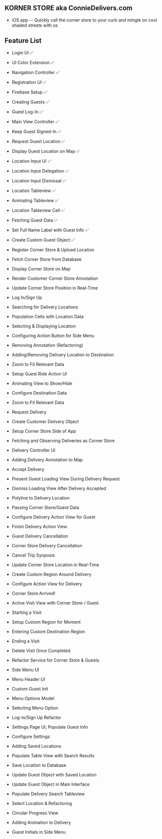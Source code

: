 ## KORNER STORE aka ConnieDelivers.com

* iOS app -- Quickly call the corner store to your curb and mingle on cool shaded streets with us 

## Feature List

* Login UI :white_check_mark:
* UI Color Extension :white_check_mark:
* Navigation Controller :white_check_mark:
* Registration UI :white_check_mark:

* Firebase Setup :white_check_mark:
* Creating Guests :white_check_mark:
* Guest Log-In :white_check_mark:
* Main View Controller :white_check_mark:
* Keep Guest Signed-In :white_check_mark:

* Request Guest Location :white_check_mark:
* Display Guest Location on Map :white_check_mark:

* Location Input UI :white_check_mark:
* Location Input Delegation :white_check_mark:
* Location Input Dismissal :white_check_mark:
* Location Tableview  :white_check_mark:
* Animating Tableview  :white_check_mark:
* Location Tableview Cell  :white_check_mark:

* Fetching Guest Data :white_check_mark:
* Set Full Name Label with Guest Info :white_check_mark:
* Create Custom Guest Object :white_check_mark:
* Register Corner Store & Upload Location
* Fetch Corner Store from Database
* Display Corner Store on Map
* Render Customer Corner Store Annotation
* Update Corner Store Position in Real-Time

* Log In/Sign Up
* Searching for Delivery Locations
* Population Cells with Location Data
* Selecting & Displaying Location
* Configuring Action Button for Side Menu
* Removing Annotation (Refactoring)
* Adding/Removing Delivery Location to Destination
* Zoom to Fit Relevant Data

* Setup Guest Ride Action UI 
* Animating View to Show/Hide
* Configure Destination Data
* Zoom to Fit Relevant Data

* Request Delivery
* Create Customer Delivery Object
* Setup Corner Store Side of App

* Fetching and Observing Deliveries as Corner Store
* Delivery Controller UI
* Adding Delivery Annotation to Map
* Accept Delivery

* Present Guest Loading View During Delivery Request
* Dismiss Loading View After Delivery Accepted

* Polyline to Delivery Location
* Passing Corner Store/Guest Data
* Configure Delivery Action View for Guest
* Finish Delivery Action View

* Guest Delivery Cancellation
* Corner Store Delivery Cancellation
* Cancel Trip Synposis

* Update Corner Store Location in Real-Time
* Create Custom Region Around Delivery
* Configure Action View for Delivery
* Corner Store Arrived! 
* Active Visit View with Corner Store / Guest
* Starting a Visit
* Setup Custom Region for Moment
* Entering Custom Destination Region
* Ending a Visit
* Delete Visit Once Completed

* Refactor Service for Corner Store & Guests

* Side Menu UI
* Menu Header UI
* Custom Guest Init
* Menu Options Model
* Selecting Menu Option
* Log-in/Sign Up Refactor

* Settings Page UI, Populate Guest Info

* Configure Settings
* Adding Saved Locations
* Populate Table View with Search Results
* Save Location to Database
* Update Guest Object with Saved Location
* Update Guest Object in Main Interface
* Populate Delivery Search Tableview
* Select Location & Refactoring

* Circular Progress View
* Adding Animation to Delivery
* Guest Initials in Side Menu

